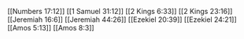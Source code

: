 [[Numbers 17:12]]
[[1 Samuel 31:12]]
[[2 Kings 6:33]]
[[2 Kings 23:16]]
[[Jeremiah 16:6]]
[[Jeremiah 44:26]]
[[Ezekiel 20:39]]
[[Ezekiel 24:21]]
[[Amos 5:13]]
[[Amos 8:3]]

